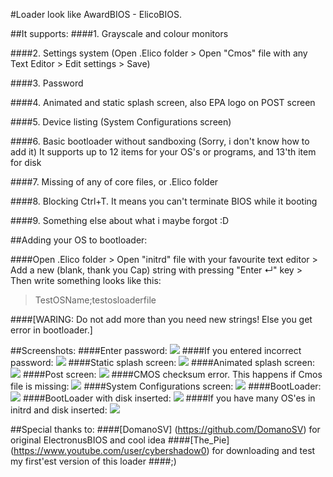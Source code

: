 #Loader look like AwardBIOS - ElicoBIOS.

##It supports:
####1. Grayscale and colour monitors

####2. Settings system (Open .Elico folder > Open "Cmos" file with any Text Editor > Edit settings > Save)

####3. Password 

####4. Animated and static splash screen, also EPA logo on POST screen

####5. Device listing (System Configurations screen)

####6. Basic bootloader without sandboxing (Sorry, i don't know how to add it) It supports up to 12 items for your OS's or programs, and 13'th item for disk

####7. Missing of any of core files, or .Elico folder

####8. Blocking Ctrl+T. It means you can't terminate BIOS while it booting

####9. Something else about what i maybe forgot :D

##Adding your OS to bootloader:

####Open .Elico folder > Open "initrd" file with your favourite text editor > Add a new (blank, thank you Cap) string with pressing "Enter ↵" key > Then write something looks like this:
>TestOSName;testosloaderfile

####[WARING: Do not add more than you need new strings! Else you get error in bootloader.]

##Screenshots:
####Enter password:
<a target="_blank" href="http://itmages.ru/image/view/2806852/20862d4c"><img src="http://storage2.static.itmages.ru/i/15/0726/h_1437910432_3652964_20862d4c2c.png" /></a>
####If you entered incorrect password:
<a target="_blank" href="http://itmages.ru/image/view/2806853/74dee43f"><img src="http://storage2.static.itmages.ru/i/15/0726/h_1437910432_5241722_74dee43fc1.png" /></a>
####Static splash screen:
<a target="_blank" href="http://itmages.ru/image/view/2806856/945f5fdf"><img src="http://storage4.static.itmages.ru/i/15/0726/h_1437910433_3880244_945f5fdf9f.png" /></a>
####Animated splash screen:
<a target="_blank" href="http://itmages.ru/image/view/2779095/d91d16c6"><img src="http://storage3.static.itmages.ru/i/15/0719/h_1437347506_9735670_d91d16c6df.png" /></a>
####Post screen:
<a target="_blank" href="http://itmages.ru/image/view/2779094/3dc7747f"><img src="http://storage3.static.itmages.ru/i/15/0719/h_1437347506_1277453_3dc7747f6c.png" /></a>
####CMOS checksum error. This happens if Cmos file is missing:
<a target="_blank" href="http://itmages.com/image/view/2782144/c891e65f"><img src="http://storage3.static.itmages.com/i/15/0720/h_1437406448_4814435_c891e65f98.png" /></a>
####System Configurations screen:
<a target="_blank" href="http://itmages.ru/image/view/2779096/c4577b6b"><img src="http://storage4.static.itmages.ru/i/15/0719/h_1437347507_3487485_c4577b6b37.png" /></a>
####BootLoader:
<a target="_blank" href="http://itmages.ru/image/view/2779093/b92e933a"><img src="http://storage3.static.itmages.ru/i/15/0719/h_1437347506_7019229_b92e933a97.png" /></a>
####BootLoader with disk inserted:
<a target="_blank" href="http://itmages.ru/image/view/2782790/7f515b4b"><img src="http://storage2.static.itmages.ru/i/15/0720/h_1437419587_5307582_7f515b4bba.png" /></a>
####If you have many OS'es in initrd and disk inserted:
<a target="_blank" href="http://itmages.ru/image/view/2806854/0c4730a5"><img src="http://storage2.static.itmages.ru/i/15/0726/h_1437910432_5962023_0c4730a5de.png" /></a>

##Special thanks to:
####[DomanoSV] (https://github.com/DomanoSV) for original ElectronusBIOS and cool idea
####[The_Pie] (https://www.youtube.com/user/cybershadow0) for downloading and test my first'est version of this loader
####;)
